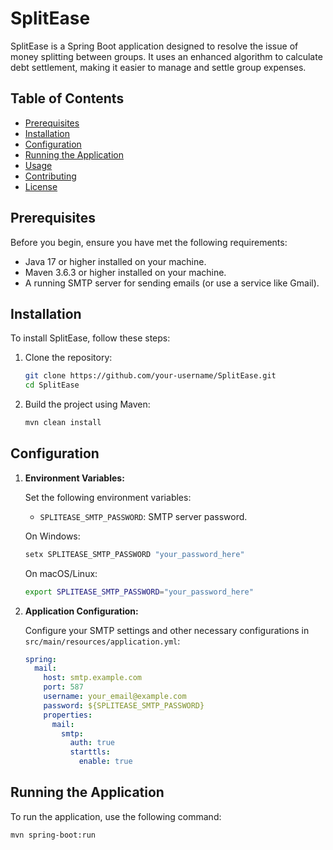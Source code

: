 # SplitEase

SplitEase is a Spring Boot application designed to resolve the issue of money splitting between groups. It uses an enhanced algorithm to calculate debt settlement, making it easier to manage and settle group expenses.

## Table of Contents
- [Prerequisites](#prerequisites)
- [Installation](#installation)
- [Configuration](#configuration)
- [Running the Application](#running-the-application)
- [Usage](#usage)
- [Contributing](#contributing)
- [License](#license)

## Prerequisites
Before you begin, ensure you have met the following requirements:
- Java 17 or higher installed on your machine.
- Maven 3.6.3 or higher installed on your machine.
- A running SMTP server for sending emails (or use a service like Gmail).

## Installation
To install SplitEase, follow these steps:

1. Clone the repository:
    ```bash
    git clone https://github.com/your-username/SplitEase.git
    cd SplitEase
    ```

2. Build the project using Maven:
    ```bash
    mvn clean install
    ```

## Configuration
1. **Environment Variables:**

   Set the following environment variables:

    - `SPLITEASE_SMTP_PASSWORD`: SMTP server password.

   On Windows:
    ```cmd
    setx SPLITEASE_SMTP_PASSWORD "your_password_here"
    ```

   On macOS/Linux:
    ```bash
    export SPLITEASE_SMTP_PASSWORD="your_password_here"
    ```

2. **Application Configuration:**

   Configure your SMTP settings and other necessary configurations in `src/main/resources/application.yml`:

    ```yaml
    spring:
      mail:
        host: smtp.example.com
        port: 587
        username: your_email@example.com
        password: ${SPLITEASE_SMTP_PASSWORD}
        properties:
          mail:
            smtp:
              auth: true
              starttls:
                enable: true
    ```

## Running the Application
To run the application, use the following command:
```bash
mvn spring-boot:run
